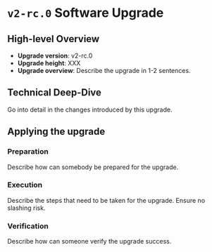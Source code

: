 # `v2-rc.0` Software Upgrade

## High-level Overview

- **Upgrade version**: v2-rc.0
- **Upgrade height**: XXX
- **Upgrade overview**: Describe the upgrade in 1-2 sentences.

## Technical Deep-Dive

Go into detail in the changes introduced by this upgrade.

## Applying the upgrade

### Preparation

Describe how can somebody be prepared for the upgrade.

### Execution

Describe the steps that need to be taken for the upgrade. Ensure no slashing
risk.

### Verification

Describe how can someone verify the upgrade success.
